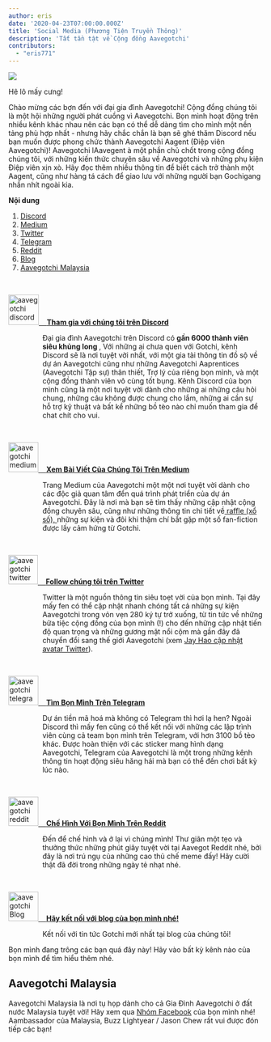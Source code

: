 ```yaml
---
author: eris
date: '2020-04-23T07:00:00.000Z'
title: 'Social Media (Phương Tiện Truyền Thông)'
description: 'Tất tần tật về Cộng đồng Aavegotchi'
contributors:
  - "eris771"
---
```


<div class="headerImageContainer">
<img src="/socialmedia/alfredgotchiwelcome.png" class="headerImage">
<p class="headerImageText">Hê lô mấy cưng!</p>
</div>

Chào mừng các bợn đến với đại gia đình Aavegotchi! Cộng đồng chúng tôi là một hội những người phát cuồng vì Aavegotchi. Bọn mình hoạt động trên nhiều kênh khác nhau nên các bạn có thể dễ dàng tìm cho mình một nền tảng phù hợp nhất - nhưng hãy chắc chắn là bạn sẽ ghé thăm Discord nếu bạn muốn được phong chức thành Aavegotchi Aagent (Điệp viên Aavegotchi)! Aavegotchi lAavegent à một phần chủ chốt trong cộng đồng chúng tôi, với những kiến thức chuyên sâu về Aavegotchi và những phụ kiện Điệp viên xịn xò. Hãy đọc thêm nhiều thông tin để biết cách trở thành một Aagent, cũng như hàng tá cách để giao lưu với những người bạn Gochigang nhắn nhít ngoài kia.

<a name="Discord"></a>

<div class="contentsBox">

**Nội dung**

<ol>
<li><a href=#Discord>Discord</a></li>
<li><a href=#Medium>Medium</a></li>
<li><a href=#Twitter>Twitter</a></li>
<li><a href=#Telegram>Telegram</a></li>
<li><a href=#Reddit>Reddit</a></li>
<li><a href=#Blog>Blog</a></li>
<li><a href=#aavegotchi-malaysia>Aavegotchi Malaysia</a></li>
</ol>

</div>

&nbsp;

<a href="https://discord.com/invite/NPwnWB6" target = "_blank"><img src="/socialmedia/discord.png" alt = "aavegotchi discord" width="60" height="60"> &nbsp;&nbsp;&nbsp;**Tham gia với chúng tôi trên Discord**</a>

<p style="margin-left: 4.8em">Đại gia đình Aavegotchi trên Discord có <b> gần 6000 thành viên siêu khủng long </b>, Với những ai chưa quen với Gotchi, kênh Discord sẽ là nơi tuyệt vời nhất, với một gia tài thông tin đồ sộ về dự án Aavegotchi cũng như những Aavegotchi Aaprentices (Aavegotchi Tập sự) thân thiết, Trợ lý của riêng bọn mình, và một cộng đồng thành viên vô cùng tốt bụng.  
Kênh Discord của bọn mình cũng là một nơi tuyệt vời dành cho những ai những câu hỏi chung, những câu không được chung cho lắm, những ai cần sự hỗ trợ kỹ thuật và bất kể những bồ tèo nào chỉ muốn tham gia để chat chít cho vui. </p>

<a name="Medium"></a>

&nbsp;<a name="Twitter"></a>

<a href="https://aavegotchi.medium.com/" target = "_blank"><img src="/socialmedia/medium.png" alt = "aavegotchi medium" width="59" height="59"> &nbsp;&nbsp;&nbsp;**Xem Bài Viết Của Chúng Tôi Trên Medium**</a>

<p style="margin-left: 4.8em">Trang Medium của Aavegotchi một một nơi tuyệt vời dành cho các độc giả quan tâm đển quá trình phát triển của dự án Aavegotchi. Đây là nơi mà bạn sẽ tìm thấy những cập nhật cộng đồng chuyên sâu, cũng như những thông tin chi tiết về<a href="https://aavegotchi.medium.com/aavegotchi-raffles-a-frenly-guide-66f624c9bc60"> raffle (xổ số), </a> những sự kiện và đôi khi thậm chí bắt gặp một số fan-fiction được lấy cảm hứng từ Gotchi.</p>

&nbsp;<a name="Telegram"></a>

<a href="https://twitter.com/aavegotchi" target = "_blank"><img class="socialmedia" src="/socialmedia/twitter.png" alt = "aavegotchi twitter" width="58" height="58"> &nbsp;&nbsp;&nbsp;**Follow chúng tôi trên Twitter**</a>

<p style="margin-left: 4.8em">Twitter là một nguồn thông tin siêu toẹt vời của bọn mình. Tại đây mấy fen có thể cập nhật nhanh chóng tất cả những sự kiện Aavegotchi trong vỏn vẹn 280 ký tự trở xuống, từ tin tức về những bữa tiệc cộng đồng của bọn mình (!) cho đến những cập nhật tiến độ quan trọng và những gương mặt nổi cộm mà gần đây đã chuyển đổi sang thế giới Aavegotchi (xem <a href=https://twitter.com/aavegotchi/status/1313813072717389824">Jay Hao cập nhật avatar Twitter</a>).</p>

&nbsp;

<a href="https://t.me/aavegotchi" target = "_blank"><img class="socialmedia" src="/socialmedia/telegram.png" alt = "aavegotchi telegram" width="59" height="58"> &nbsp;&nbsp;&nbsp;**Tìm Bọn Mình Trên Telegram**</a>

<p style="margin-left: 4.8em">Dự án tiền mã hoá mà không có Telegram thì hơi lạ hen? Ngoài Discord thì mấy fen cũng có thể kết nối với những các lập trình viên cùng cả team bọn mình trên Telegram, với hơn 3100 bồ tèo khác. Được hoàn thiện với các sticker mang hình dạng Aavegotchi, Telegram của Aavegotchi là một trong những kênh thông tin hoạt động siêu hăng hái mà bạn có thể đến chơi bất kỳ lúc nào. </p>

&nbsp;<a name="Reddit"></a>

<a href="https://www.reddit.com/r/Aavegotchi/" target = "_blank"><img class="socialmedia" src="/socialmedia/reddit.jpg" alt = "aavegotchi reddit" width="59" height="58"> &nbsp;&nbsp;&nbsp;**Chế Hình Với Bọn Mình Trên Reddit**</a>

<p style="margin-left: 4.8em">Đến để chế hình và ở lại vì chúng mình! Thư giãn một tẹo và thưởng thức những phút giây tuyệt vời tại Aavegot Reddit nhé, bởi đây là nơi trú ngụ của những cao thủ chế meme đấy! Hãy cười thật đã đời trong những ngày tẻ nhạt nhé.</p>

&nbsp;<a name="Blog"></a>

<a href="https://blog.aavegotchi.com/" target = "_blank"><img class="socialmedia" src="/socialmedia/blog.svg" alt = "aavegotchi Blog" width="59" height="58"> &nbsp;&nbsp;&nbsp;**Hãy kết nối với blog của bọn mình nhé!**</a>

<p style="margin-left: 4.8em">Kết nối với tin tức Gotchi mới nhất tại blog của chúng tôi!</p>

Bọn mình đang trông các bạn quá đây này! Hãy vào bất kỳ kênh nào của bọn mình để tìm hiểu thêm nhé.

## Aavegotchi Malaysia

Aavegotchi Malaysia là nơi tụ họp dành cho cả Gia Đình Aavegotchi ở đất nước Malaysia tuyệt vời! Hãy xem qua [Nhóm Facebook](https://www.facebook.com/groups/aavegotchimalaysia) của bọn mình nhé! Aambassador của Malaysia, Buzz Lightyear / Jason Chew rất vui được đón tiếp các bạn!





